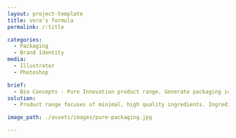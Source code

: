 ```yaml
---
layout: project-template
title: vera's formula
permalink: /:title

categories:
  - Packaging
  - Brand Identity
media:
  - Illustrator
  - Photoshop

brief:
  - Bio Concepts - Pure Innovation product range. Generate packaging ideas for an international version of the label. Keep the original Pure Innovation logo. Keep the blue colour palette. Modernise and differentiate from the original label.
solution:
  - Product range focuses of minimal, high quality ingredients. Ingredients are intended to enhance the qualities of each-other. A nod to the Australian packaging with the mosaic pattern. Keywords, Simple, pure, minimal, synergy, science.

image_path: ./assets/images/pure-packaging.jpg

---
```

